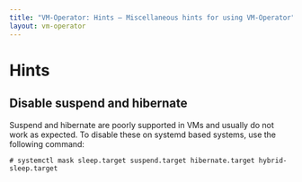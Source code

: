 ```yaml
---
title: "VM-Operator: Hints — Miscellaneous hints for using VM-Operator"
layout: vm-operator
---
```


# Hints

## Disable suspend and hibernate

Suspend and hibernate are poorly supported in VMs and usually do not
work as expected. To disable these on systemd based systems, use the
following command:

```console
# systemctl mask sleep.target suspend.target hibernate.target hybrid-sleep.target
```
